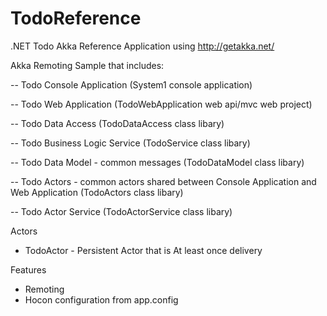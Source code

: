 # TodoReference

.NET Todo Akka Reference Application using http://getakka.net/

Akka Remoting Sample that includes: 

-- Todo Console Application (System1 console application)

-- Todo Web Application (TodoWebApplication web api/mvc web project)

-- Todo Data Access (TodoDataAccess class libary)

-- Todo Business Logic Service (TodoService class libary)

-- Todo Data Model - common messages (TodoDataModel class libary)

-- Todo Actors - common actors shared between Console Application and Web Application (TodoActors class libary)

-- Todo Actor Service (TodoActorService class libary)

Actors
- TodoActor - Persistent Actor that is At least once delivery

Features

- Remoting
- Hocon configuration from app.config